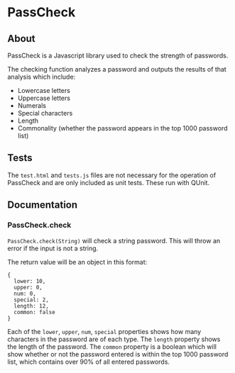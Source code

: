 # PassCheck
## About
PassCheck is a Javascript library used to check the strength of passwords.

The checking function analyzes a password and outputs the results of
that analysis which include:
* Lowercase letters
* Uppercase letters
* Numerals
* Special characters
* Length
* Commonality (whether the password appears in the top 1000 password list)

## Tests
The `test.html` and `tests.js` files are not necessary for the operation of
PassCheck and are only included as unit tests. These run with QUnit.

## Documentation
### PassCheck.check
`PassCheck.check(String)` will check a string password. This will throw an error
if the input is not a string.

The return value will be an object in this format:
```
{
  lower: 10,
  upper: 0,
  num: 0,
  special: 2,
  length: 12,
  common: false
}
```
Each of the `lower`, `upper`, `num`, `special` properties shows how many
characters in the password are of each type. The `length` property shows the
length of the password. The `common` property is a boolean which will show
whether or not the password entered is within the top 1000 password list, which
contains over 90% of all entered passwords.
